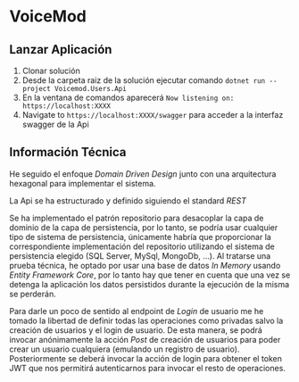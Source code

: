# VoiceMod

## Lanzar Aplicación
1. Clonar solución
2. Desde la carpeta raiz de la solución ejecutar comando `dotnet run --project Voicemod.Users.Api`
3. En la ventana de comandos aparecerá `Now listening on: https://localhost:XXXX`
4. Navigate to `https://localhost:XXXX/swagger` para acceder a la interfaz swagger de la Api

## Información Técnica
He seguido el enfoque *Domain Driven Design* junto con una arquitectura hexagonal para implementar el sistema. 

La Api se ha estructurado y definido siguiendo el standard *REST* 

Se ha implementado el patrón repositorio para desacoplar la capa de dominio de la capa de persistencia, por lo tanto, se podría usar cualquier tipo de sistema de persistencia, únicamente habría que proporcionar la correspondiente implementación del repositorio utilizando el sistema de persistencia elegido (SQL Server, MySql, MongoDb, ...). Al tratarse una prueba técnica, he optado por usar una base de datos *In Memory* usando *Entity Framework Core*, por lo tanto hay que tener en cuenta que una vez se detenga la aplicación los datos persistidos durante la ejecución de la misma se perderán.

Para darle un poco de sentido al endpoint de *Login* de usuario me he tomado la libertad de definir todas las operaciones como privadas salvo la creación de usuarios y el login de usuario. De esta manera, se podrá invocar anónimamente la acción *Post* de creación de usuarios para poder crear un usuario cualquiera (emulando un registro de usuario). Posteriormente se deberá invocar la acción de login para obtener el token JWT que nos permitirá autenticarnos para invocar el resto de operaciones. 
